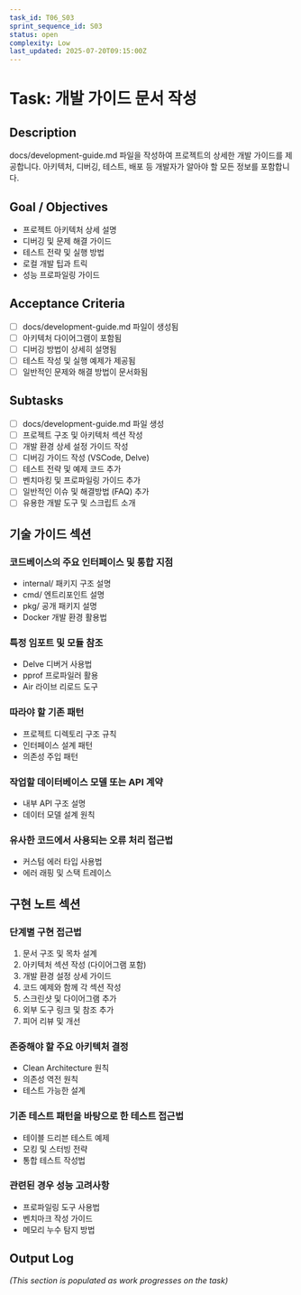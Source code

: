```yaml
---
task_id: T06_S03
sprint_sequence_id: S03
status: open
complexity: Low
last_updated: 2025-07-20T09:15:00Z
---
```


# Task: 개발 가이드 문서 작성

## Description
docs/development-guide.md 파일을 작성하여 프로젝트의 상세한 개발 가이드를 제공합니다. 아키텍처, 디버깅, 테스트, 배포 등 개발자가 알아야 할 모든 정보를 포함합니다.

## Goal / Objectives
- 프로젝트 아키텍처 상세 설명
- 디버깅 및 문제 해결 가이드
- 테스트 전략 및 실행 방법
- 로컬 개발 팁과 트릭
- 성능 프로파일링 가이드

## Acceptance Criteria
- [ ] docs/development-guide.md 파일이 생성됨
- [ ] 아키텍처 다이어그램이 포함됨
- [ ] 디버깅 방법이 상세히 설명됨
- [ ] 테스트 작성 및 실행 예제가 제공됨
- [ ] 일반적인 문제와 해결 방법이 문서화됨

## Subtasks
- [ ] docs/development-guide.md 파일 생성
- [ ] 프로젝트 구조 및 아키텍처 섹션 작성
- [ ] 개발 환경 상세 설정 가이드 작성
- [ ] 디버깅 가이드 작성 (VSCode, Delve)
- [ ] 테스트 전략 및 예제 코드 추가
- [ ] 벤치마킹 및 프로파일링 가이드 추가
- [ ] 일반적인 이슈 및 해결방법 (FAQ) 추가
- [ ] 유용한 개발 도구 및 스크립트 소개

## 기술 가이드 섹션

### 코드베이스의 주요 인터페이스 및 통합 지점
- internal/ 패키지 구조 설명
- cmd/ 엔트리포인트 설명
- pkg/ 공개 패키지 설명
- Docker 개발 환경 활용법

### 특정 임포트 및 모듈 참조
- Delve 디버거 사용법
- pprof 프로파일러 활용
- Air 라이브 리로드 도구

### 따라야 할 기존 패턴
- 프로젝트 디렉토리 구조 규칙
- 인터페이스 설계 패턴
- 의존성 주입 패턴

### 작업할 데이터베이스 모델 또는 API 계약
- 내부 API 구조 설명
- 데이터 모델 설계 원칙

### 유사한 코드에서 사용되는 오류 처리 접근법
- 커스텀 에러 타입 사용법
- 에러 래핑 및 스택 트레이스

## 구현 노트 섹션

### 단계별 구현 접근법
1. 문서 구조 및 목차 설계
2. 아키텍처 섹션 작성 (다이어그램 포함)
3. 개발 환경 설정 상세 가이드
4. 코드 예제와 함께 각 섹션 작성
5. 스크린샷 및 다이어그램 추가
6. 외부 도구 링크 및 참조 추가
7. 피어 리뷰 및 개선

### 존중해야 할 주요 아키텍처 결정
- Clean Architecture 원칙
- 의존성 역전 원칙
- 테스트 가능한 설계

### 기존 테스트 패턴을 바탕으로 한 테스트 접근법
- 테이블 드리븐 테스트 예제
- 모킹 및 스터빙 전략
- 통합 테스트 작성법

### 관련된 경우 성능 고려사항
- 프로파일링 도구 사용법
- 벤치마크 작성 가이드
- 메모리 누수 탐지 방법

## Output Log
*(This section is populated as work progresses on the task)*